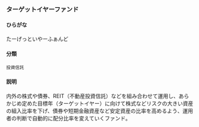 <div style="display:none;">

## [あ行](securities-terms?id=あ行)
## [か行](securities-terms?id=か行)
## [さ行](securities-terms?id=さ行)
## [た行](securities-terms?id=た行)

</div>

### ターゲットイヤーファンド

#### ひらがな

たーげっといやーふぁんど

#### 分類

`投資信託`

#### 説明

内外の株式や債券、REIT（不動産投資信託）などを組み合わせて運用し、あらかじめ定めた目標年（ターゲットイヤー）に向けて株式などリスクの大きい資産の組入比率を下げ、債券や短期金融資産など安定資産の比率を高めるよう、運用者の判断で自動的に配分比率を変えていくファンド。

<div style="display:none;">

## [な行](securities-terms?id=な行)
## [は行](securities-terms?id=は行)
## [ま行](securities-terms?id=ま行)
## [や行](securities-terms?id=や行)
## [ら行](securities-terms?id=ら行)
## [わ行](securities-terms?id=わ行)
## [英数字・記号](securities-terms?id=英数字・記号)

</div>


